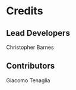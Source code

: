 <!--
SPDX-FileCopyrightText: 2025 CERN

SPDX-License-Identifier: CC-BY-4.0
-->

# Credits

## Lead Developers

Christopher Barnes

## Contributors

Giacomo Tenaglia
